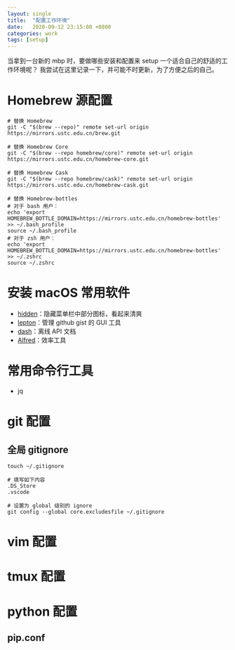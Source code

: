 ```yaml
---
layout: single
title:  "配置工作环境"
date:   2020-09-12 23:15:00 +0800
categories: work
tags: [setup]
---
```


当拿到一台新的 mbp 时，要做哪些安装和配置来 setup 一个适合自己的舒适的工作环境呢？
我尝试在这里记录一下，并可能不时更新，为了方便之后的自己。

# Homebrew 源配置
```shell
# 替换 Homebrew
git -C "$(brew --repo)" remote set-url origin https://mirrors.ustc.edu.cn/brew.git

# 替换 Homebrew Core
git -C "$(brew --repo homebrew/core)" remote set-url origin https://mirrors.ustc.edu.cn/homebrew-core.git

# 替换 Homebrew Cask
git -C "$(brew --repo homebrew/cask)" remote set-url origin https://mirrors.ustc.edu.cn/homebrew-cask.git

# 替换 Homebrew-bottles
# 对于 bash 用户：
echo 'export HOMEBREW_BOTTLE_DOMAIN=https://mirrors.ustc.edu.cn/homebrew-bottles' >> ~/.bash_profile
source ~/.bash_profile
# 对于 zsh 用户：
echo 'export HOMEBREW_BOTTLE_DOMAIN=https://mirrors.ustc.edu.cn/homebrew-bottles' >> ~/.zshrc
source ~/.zshrc
```

# 安装 macOS 常用软件

* [hidden](https://github.com/dwarvesf/hidden)：隐藏菜单栏中部分图标，看起来清爽
* [lepton](https://github.com/hackjutsu/Lepton)：管理 github gist 的 GUI 工具
* [dash](https://kapeli.com/dash)：离线 API 文档
* [Alfred](https://www.alfredapp.com/)：效率工具



# 常用命令行工具

* jq


# git 配置
## 全局 gitignore
```shell
touch ~/.gitignore

# 填写如下内容
.DS_Store
.vscode

# 设置为 global 级别的 ignore
git config --global core.excludesfile ~/.gitignore
```

# vim 配置


# tmux 配置

# python 配置
## pip.conf

